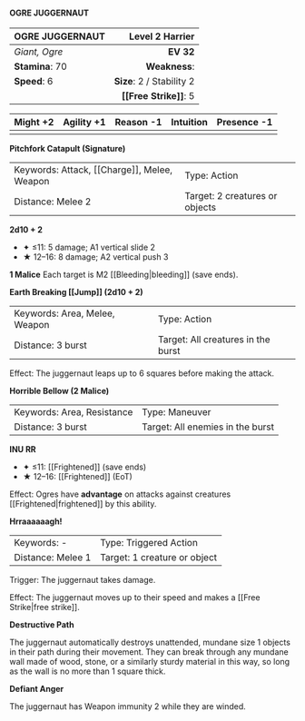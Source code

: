 #### OGRE JUGGERNAUT

| OGRE JUGGERNAUT |       **Level 2 Harrier** |
| :-------------- | ------------------------: |
| *Giant, Ogre*   |                 **EV 32** |
| **Stamina**: 70 |             **Weakness**: |
| **Speed**: 6    | **Size**: 2 / Stability 2 |
|                 |    **[[Free Strike]]**: 5 |

| **Might** +2 | **Agility** +1 | **Reason** -1 | **Intuition** | **Presence** -1 |
| ------------ | -------------- | ------------- | ------------- | --------------- |
|              |                |               |               |                 |

**Pitchfork Catapult (Signature)**

|                                             |                                |
| :------------------------------------------ | :----------------------------- |
| Keywords: Attack, [[Charge]], Melee, Weapon | Type: Action                   |
| Distance: Melee 2                           | Target: 2 creatures or objects |

**2d10 + 2**

- ✦ ≤11: 5 damage; A1 vertical slide 2
- ★ 12–16: 8 damage; A2 vertical push 3

**1 Malice**
Each target is M2 [[Bleeding|bleeding]] (save ends).

**Earth Breaking [[Jump]] (2d10 + 2)**

|                               |                                    |
| :---------------------------- | :--------------------------------- |
| Keywords: Area, Melee, Weapon | Type: Action                       |
| Distance: 3 burst             | Target: All creatures in the burst |

Effect: The juggernaut leaps up to 6 squares before making the attack.

**Horrible Bellow (2 Malice)**

|                            |                                  |
| :------------------------- | :------------------------------- |
| Keywords: Area, Resistance | Type: Maneuver                   |
| Distance: 3 burst          | Target: All enemies in the burst |

**INU RR**

- ✦ ≤11: [[Frightened]] (save ends)
- ★ 12–16: [[Frightened]] (EoT)

Effect: Ogres have **advantage** on attacks against creatures [[Frightened|frightened]] by this ability.

**Hrraaaaaagh!**

|                   |                              |
| :---------------- | :--------------------------- |
| Keywords: -       | Type: Triggered Action       |
| Distance: Melee 1 | Target: 1 creature or object |

Trigger: The juggernaut takes damage.

Effect: The juggernaut moves up to their speed and makes a [[Free Strike|free strike]].

**Destructive Path**

The juggernaut automatically destroys unattended, mundane size 1 objects in their path during their movement. They can break through any mundane wall made of wood, stone, or a similarly sturdy material in this way, so long as the wall is no more than 1 square thick.

**Defiant Anger**

The juggernaut has Weapon immunity 2 while they are winded.
